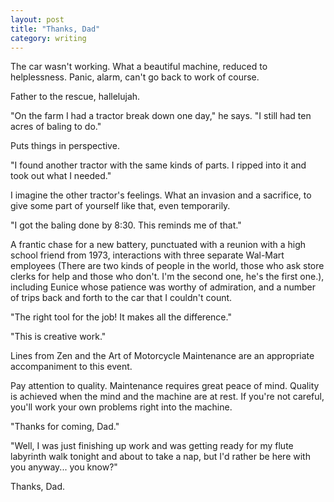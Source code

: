 ```yaml
---
layout: post
title: "Thanks, Dad"
category: writing
---
```


The car wasn't working. What a beautiful machine, reduced to helplessness. Panic, alarm, can't go back to work of course.

Father to the rescue, hallelujah.

"On the farm I had a tractor break down one day," he says. "I still had ten acres of baling to do."

Puts things in perspective.

"I found another tractor with the same kinds of parts. I ripped into it and took out what I needed."

I imagine the other tractor's feelings. What an invasion and a sacrifice, to give some part of yourself like that, even temporarily.

"I got the baling done by 8:30. This reminds me of that."

A frantic chase for a new battery, punctuated with a reunion with a high school friend from 1973, interactions with three separate Wal-Mart employees (There are two kinds of people in the world, those who ask store clerks for help and those who don't. I'm the second one, he's the first one.), including Eunice whose patience was worthy of admiration, and a number of trips back and forth to the car that I couldn't count.

"The right tool for the job! It makes all the difference."

"This is creative work."

Lines from Zen and the Art of Motorcycle Maintenance are an appropriate accompaniment to this event.

Pay attention to quality. Maintenance requires great peace of mind. Quality is achieved when the mind and the machine are at rest. If you're not careful, you'll work your own problems right into the machine.

"Thanks for coming, Dad."

"Well, I was just finishing up work and was getting ready for my flute labyrinth walk tonight and about to take a nap, but I'd rather be here with you anyway... you know?"

Thanks, Dad.